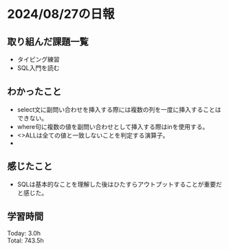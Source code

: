 # 2024/08/27の日報
## 取り組んだ課題一覧
* タイピング練習
* SQL入門を読む
## わかったこと
* select文に副問い合わせを挿入する際には複数の列を一度に挿入することはできない。
* where句に複数の値を副問い合わせとして挿入する際はinを使用する。
* <>ALLは全ての値と一致しないことを判定する演算子。
* 
## 感じたこと
* SQLは基本的なことを理解した後はひたすらアウトプットすることが重要だと感じた。
## 学習時間
Today: 3.0h<br>
Total: 743.5h
